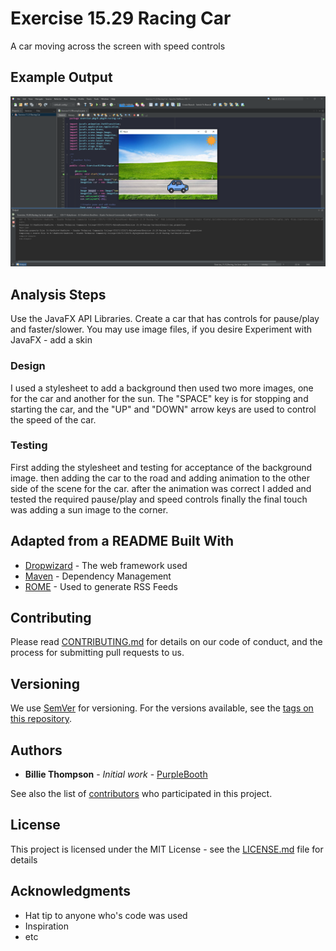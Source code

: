 # Exercise 15.29 Racing Car

A car moving across the screen with speed controls

## Example Output

![Sample Output](README.jpg)

## Analysis Steps

Use the JavaFX API Libraries. Create a car that has controls for pause/play and faster/slower.
You may use image files, if you desire
Experiment with JavaFX - add a skin

### Design

I used a stylesheet to add a background then used two more images, one for the car and another for the sun. The "SPACE" key is for stopping and starting the car, and the "UP" and "DOWN" arrow keys are used to control the speed of the car.

### Testing

First adding the stylesheet and testing for acceptance of the background image.
then adding the car to the road and adding animation to the other side of the scene for the car.
after the animation was correct I added and tested the required pause/play and speed controls
finally the final touch was adding a sun image to the corner.

## Adapted from a README Built With

* [Dropwizard](http://www.dropwizard.io/1.0.2/docs/) - The web framework used
* [Maven](https://maven.apache.org/) - Dependency Management
* [ROME](https://rometools.github.io/rome/) - Used to generate RSS Feeds

## Contributing

Please read [CONTRIBUTING.md](https://gist.github.com/PurpleBooth/b24679402957c63ec426) for details on our code of conduct, and the process for submitting pull requests to us.

## Versioning

We use [SemVer](http://semver.org/) for versioning. For the versions available, see the [tags on this repository](https://github.com/your/project/tags). 

## Authors

* **Billie Thompson** - *Initial work* - [PurpleBooth](https://github.com/PurpleBooth)

See also the list of [contributors](https://github.com/your/project/contributors) who participated in this project.

## License

This project is licensed under the MIT License - see the [LICENSE.md](LICENSE.md) file for details

## Acknowledgments

* Hat tip to anyone who's code was used
* Inspiration
* etc
